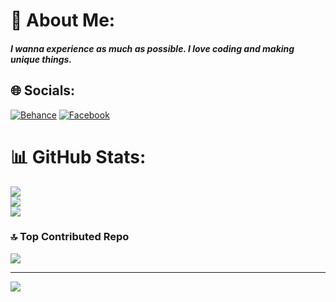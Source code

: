 # 💫 About Me:
 ##### I wanna experience as much as possible. I love coding and making unique things.


## 🌐 Socials:
[![Behance](https://img.shields.io/badge/Behance-1769ff?logo=behance&logoColor=white)](https://behance.net/honhanpeter17) [![Facebook](https://img.shields.io/badge/Facebook-%231877F2.svg?logo=Facebook&logoColor=white)](https://facebook.com/NhanHo.2305/) 
# 📊 GitHub Stats:
![](https://github-readme-stats.vercel.app/api?username=NhanHoPeter217&theme=blueberry&hide_border=false&include_all_commits=false&count_private=false)<br/>
![](https://github-readme-streak-stats.herokuapp.com/?user=NhanHoPeter217&theme=blueberry&hide_border=false)<br/>
![](https://github-readme-stats.vercel.app/api/top-langs/?username=NhanHoPeter217&theme=blueberry&hide_border=false&include_all_commits=false&count_private=false&layout=compact)

### 🔝 Top Contributed Repo
![](https://github-contributor-stats.vercel.app/api?username=NhanHoPeter217&limit=5&theme=dracula&combine_all_yearly_contributions=true)

---
[![](https://visitcount.itsvg.in/api?id=NhanHoPeter217&icon=0&color=0)](https://visitcount.itsvg.in)

<!-- Proudly created with GPRM ( https://gprm.itsvg.in ) -->
